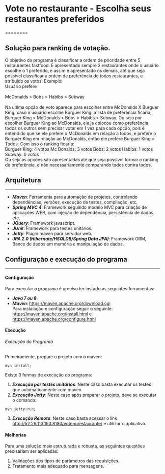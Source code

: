# Vote no restaurante - Escolha seus restaurantes preferidos

========
## Solução para ranking de votação.
  O objetivo do programa é classificar a ordem de prioridade entre 5 restaurantes fastfood. É apresentado sempre 2 restaurantes onde o usuário escolhe o 1 preferido, e assim é apresentado os demais, até que seja possível classificar a ordem de preferência de todos restaurantes, e atribuido os votos. Exemplo:<br>
  Usuário prefere <br><br>
    McDonalds > Bobs > Habibs > Subway <br><br>
  Na ultima opção de voto aparece para escolher entre McDonalds X Burguer King, caso o usuário escolhe Burguer King, a lista de preferência ficaria, Burguer King > McDonalds > Bobs > Habibs > Subway. Ou seja por escolher Burguer King ao McDonalds, ele ja colocou como preferência todos os outros sem precisar votar em 1 vez para cada opção, pois é entendido que se ele prefere o McDonalds em relação a todos, e prefere o Burguer King em relação ao McDonalds, então ele prefere Burguer King > Todos. Com isso o ranking ficaria:<br>
  Burguer King: 4 votos
  Mc Donalds: 3 votos
  Bobs: 2 votos
  Habibs: 1 votos
  Subway: 0 votos<br>
  Ou seja as opções são apresentadas até que seja possível formar o ranking de preferência, e não necessariamente comparando todos contra todos.
  

## Arquitetura
-----------

  * ***Maven***: Ferramenta para automação de projetos, controlando dependências, versões, execução de testes, compilação, etc.
  * ***Spring MVC 4***: Framework seguindo modelo MVC para criação de aplicações WEB, com injeção de dependência, persistência de dados, etc.
  * ***JQuery***: Framework javascript.
  * ***JUnit***: Framework para testes unitários.
  * ***Jetty***: Plugin maven para servidor web.
  * ***JPA 2.0 (Hibernate/HSQLDB/Spring Data JPA)***: Framework ORM, Banco de dados em memória e manipulação de dados.

## Configuração e execução do programa
---------

#### Configuração
Para executar o programa é preciso ter instado as seguintes ferramentas:

* ***Java 7 ou 8***.
* ***Maven***: https://maven.apache.org/download.cgi<br>
    Para instalação e configuração seguir o seguinte: https://maven.apache.org/install.html e https://maven.apache.org/configure.html

#### Execução

###### Execução do Programa

Primeiramente, prepare o projeto com o maven:
```
mvn install;
```
Existe 3 formas de execução do programa:

1. ***Execução por testes unitários***: Neste caso basta executar os testes que automaticamente com maven.
2. ***Execução Jetty***: Neste caso após preparar o projeto, deve se executar o comando:
```
mvn jetty:run;
```
3. ***Execução Remota***: Neste caso basta acessar o link http://52.26.113.163:8180/votenorestaurante/ e utilizar o aplicativo.

#### Melhorias
Para uma solução mais estruturada e robusta, as seguintes questões precisariam ser aplicadas:
  1. Validações dos tipos de parâmetros das requisições.
  2. Tratamento mais adequado para mensagens.



